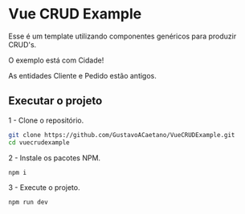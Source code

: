 # Vue CRUD Example

Esse é um template utilizando componentes genéricos para produzir CRUD's.

O exemplo está com Cidade!

As entidades Cliente e Pedido estão antigos.

## Executar o projeto

1 - Clone o repositório.
``` sh
git clone https://github.com/GustavoACaetano/VueCRUDExample.git
cd vuecrudexample
```
2 - Instale os pacotes NPM.
``` sh
npm i
```
3 - Execute o projeto.
``` sh
npm run dev
```

